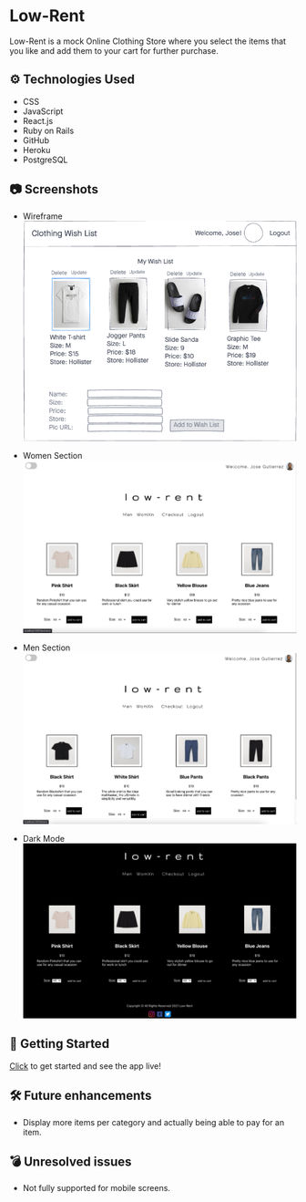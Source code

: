 # Low-Rent

Low-Rent is a mock Online Clothing Store where you select the items that you like and add them to your cart for further purchase.

## ⚙️ Technologies Used

- CSS
- JavaScript
- React.js
- Ruby on Rails
- GitHub
- Heroku
- PostgreSQL


## 📷 Screenshots

- Wireframe
![wireframe](/src/img/wireframe.png)

- Women Section
![websitepic1](/src/img/websitepic1.png)

- Men Section
![websitepic2](/src/img/websitepic2.png)

- Dark Mode
![websitepic3](/src/img/websitepic3.png)

## 🔌 Getting Started

[Click]() to get started and see the app live!

## 🛠 Future enhancements

- Display more items per category and actually being able to pay for an item.

## 💣 Unresolved issues

- Not fully supported for mobile screens.